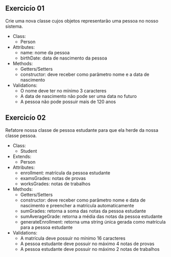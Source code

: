 ## Exercicío 01
Crie uma nova classe cujos objetos representarão uma pessoa no nosso sistema.

- Class:
  - Person
- Attributes: 
  - name: nome da pessoa
  - birthDate: data de nascimento da pessoa
- Methods:
  - Getters/Setters
  - constructor: deve receber como parâmetro nome e a data de nascimento
- Validations:
  - O nome deve ter no mínimo 3 caracteres
  - A data de nascimento não pode ser uma data no futuro
  - A pessoa não pode possuir mais de 120 anos

## Exercicío 02
Refatore nossa classe de pessoa estudante para que ela herde da nossa classe pessoa.

- Class:
  - Student
- Extends: 
  - Person
- Attributes:
  - enrollment: matrícula da pessoa estudante
  - examsGrades: notas de provas
  - worksGrades: notas de trabalhos
- Methods:
  - Getters/Setters
  - constructor: deve receber como parâmetro nome e data de nascimento e preencher a matrícula automaticamente
  - sumGrades: retorna a soma das notas da pessoa estudante
  - sumAverageGrade: retorna a média das notas da pessoa estudante
  - generateEnrollment: retorna uma string única gerada como matrícula para a pessoa estudante
- Validations:
  - A matrícula deve possuir no mínimo 16 caracteres
  - A pessoa estudante deve possuir no máximo 4 notas de provas
  - A pessoa estudante deve possuir no máximo 2 notas de trabalhos